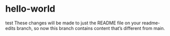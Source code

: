 # hello-world
test
These changes will be made to just the README file on your readme-edits branch, 
so now this branch contains content that’s different from main.
